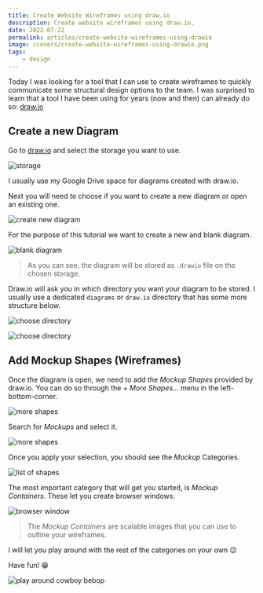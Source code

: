 ```yaml
---
title: Create Website Wireframes using draw.io
description: Create website wireframes using draw.io.
date: 2022-07-22
permalink: articles/create-website-wireframes-using-drawio
image: /covers/create-website-wireframes-using-drawio.png
tags: 
    - design
---
```


Today I was looking for a tool that I can use to create wireframes to quickly communicate some structural design options to the team. I was surprised to learn that a tool I have been using for years (now and then) can already do so: [draw.io](https://draw.io)

<!-- more -->

## Create a new Diagram

Go to [draw.io](https://draw.io) and select the storage you want to use.

![storage](./storage.png)

I usually use my Google Drive space for diagrams created with draw.io.

Next you will need to choose if you want to create a new diagram or open an existing one.

![create new diagram](./create-new-diagram.png)

For the purpose of this tutorial we want to create a new and blank diagram.

![blank diagram](./blank-diagram.png)

> As you can see, the diagram will be stored as `.drawio` file on the chosen storage.

Draw.io will ask you in which directory you want your diagram to be stored. I usually use a dedicated `diagrams` or `draw.io` directory that has some more structure below.

![choose directory](./choose-directory.png)

![choose directory](./choose-directory-2.png)

## Add Mockup Shapes (Wireframes)

Once the diagram is open, we need to add the *Mockup Shapes* provided by draw.io. You can do so through the *+ More Shapes...* menu in the left-bottom-corner.

![more shapes](./more-shapes.png)

Search for *Mockups* and select it.

![more shapes](./more-shapes-2.png)

Once you apply your selection, you should see the *Mockup* Categories.

![list of shapes](./list-of-shapes.png)

The most important category that will get you started, is *Mockup Containers*. These let you create browser windows.

![browser window](./browser-window.png)

> The *Mockup Containers* are scalable images that you can use to outline your wireframes.

I will let you play around with the rest of the categories on your own 😉

Have fun! 😁

![play around cowboy bebop](https://c.tenor.com/nWmLrtqBAC0AAAAC/cowboy-bebop-anime-ed.gif)